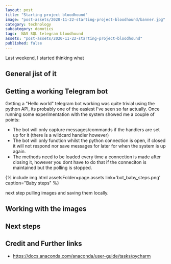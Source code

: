 ```yaml
---
layout: post
title: "Starting project bloodhound"
image: "post-assets/2020-11-22-starting-project-bloodhound/banner.jpg"
category: technology
subcategory: domotics
tags:  NAS SQL telegram bloodhound
assets: "post-assets/2020-11-22-starting-project-bloodhound"
published: false
---
```


Last weekend, I started thinking what

## General jist of it


## Getting a working Telegram bot
Getting a "Hello world" telegram bot working was quite trivial using the python API, its probably one of the easiest I've seen so far actually. Once running some experimentation with the system showed me a couple of points:
- The bot will only capture messages/commands if the handlers are set up for it (there is a wildcard handler however)
- The bot will only function whilst the python connection is open, if closed it will not respond nor save messages for later for when the system is up again.
- The methods need to be loaded every time a connection is made after closing it, however you dont have to do that if the conneciton is maintained but the polling is stopped.

{% include img.html assetsFolder=page.assets link='bot_baby_steps.png' caption="Baby steps" %}

next step pulling images and saving them locally.

## Working with the images



## Next steps



## Credit and Further links
- https://docs.anaconda.com/anaconda/user-guide/tasks/pycharm

